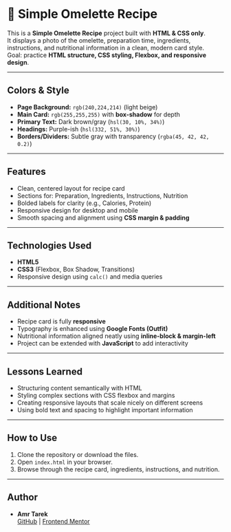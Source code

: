 # 🍳 Simple Omelette Recipe

This is a **Simple Omelette Recipe** project built with **HTML & CSS only**.  
It displays a photo of the omelette, preparation time, ingredients, instructions, and nutritional information in a clean, modern card style.  
Goal: practice **HTML structure, CSS styling, Flexbox, and responsive design**.

---

## Colors & Style
- **Page Background:** `rgb(240,224,214)` (light beige)  
- **Main Card:** `rgb(255,255,255)` with **box-shadow** for depth  
- **Primary Text:** Dark brown/gray (`hsl(30, 10%, 34%)`)  
- **Headings:** Purple-ish (`hsl(332, 51%, 30%)`)  
- **Borders/Dividers:** Subtle gray with transparency (`rgba(45, 42, 42, 0.2)`)  

---

## Features

- Clean, centered layout for recipe card  
- Sections for: Preparation, Ingredients, Instructions, Nutrition  
- Bolded labels for clarity (e.g., Calories, Protein)  
- Responsive design for desktop and mobile  
- Smooth spacing and alignment using **CSS margin & padding**  

---

## Technologies Used
- **HTML5**  
- **CSS3** (Flexbox, Box Shadow, Transitions)  
- Responsive design using `calc()` and media queries  

---

## Additional Notes
- Recipe card is fully **responsive**  
- Typography is enhanced using **Google Fonts (Outfit)**  
- Nutritional information aligned neatly using **inline-block & margin-left**  
- Project can be extended with **JavaScript** to add interactivity  

---

## Lessons Learned
- Structuring content semantically with HTML  
- Styling complex sections with CSS flexbox and margins  
- Creating responsive layouts that scale nicely on different screens  
- Using bold text and spacing to highlight important information  

---

## How to Use

1. Clone the repository or download the files.  
2. Open `index.html` in your browser.  
3. Browse through the recipe card, ingredients, instructions, and nutrition.  

---

## Author
- **Amr Tarek**  
[GitHub](https://github.com/AmrTarek20) | [Frontend Mentor](https://www.frontendmentor.io/profile/AmrTarek20)  

